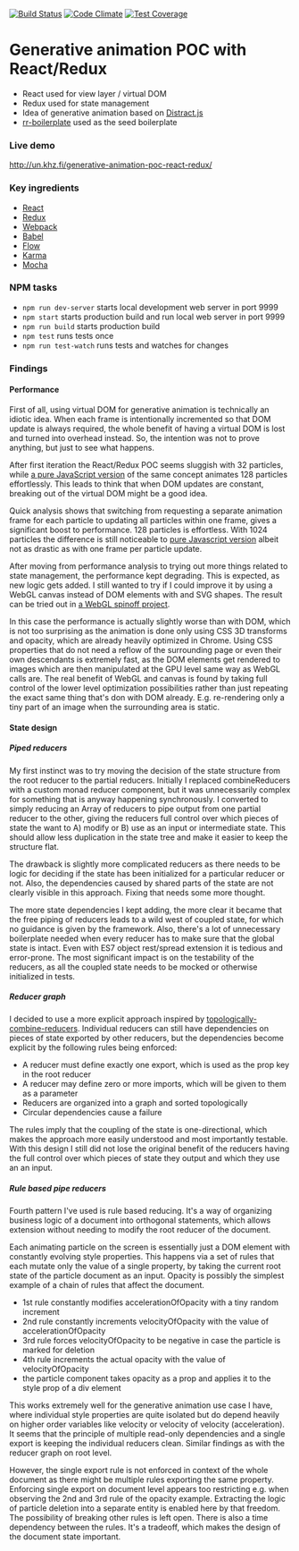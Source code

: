 [![Build Status](https://travis-ci.org/unkhz/generative-animation-poc-react-redux.svg?branch=master)](https://travis-ci.org/unkhz/generative-animation-poc-react-redux)
[![Code Climate](https://codeclimate.com/github/unkhz/generative-animation-poc-react-redux/badges/gpa.svg)](https://codeclimate.com/github/unkhz/generative-animation-poc-react-redux)
[![Test Coverage](https://codeclimate.com/github/unkhz/generative-animation-poc-react-redux/badges/coverage.svg)](https://codeclimate.com/github/unkhz/generative-animation-poc-react-redux/coverage)

# Generative animation POC with React/Redux

  * React used for view layer / virtual DOM
  * Redux used for state management
  * Idea of generative animation based on [Distract.js](https://github.com/unkhz/Distract.js)
  * [rr-boilerplate](https://github.com/a-tarasyuk/rr-boilerplate.git) used as the seed boilerplate

### Live demo

http://un.khz.fi/generative-animation-poc-react-redux/

### Key ingredients

  * [React](https://facebook.github.io/react)
  * [Redux](https://github.com/rackt/redux)
  * [Webpack](https://webpack.github.io)
  * [Babel](https://babeljs.io)
  * [Flow](http://flowtype.org/)
  * [Karma](https://karma-runner.github.io/)
  * [Mocha](https://mochajs.org/)

### NPM tasks

- `npm run dev-server` starts local development web server in port 9999
- `npm start` starts production build and run local web server in port 9999
- `npm run build` starts production build
- `npm test` runs tests once
- `npm run test-watch` runs tests and watches for changes

### Findings

#### Performance

First of all, using virtual DOM for generative animation is technically an
idiotic idea. When each frame is intentionally incremented so that DOM update is
always required, the whole benefit of having a virtual DOM is lost and turned
into overhead instead. So, the intention was not to prove anything, but just to
see what happens.

After first iteration the React/Redux POC seems sluggish with 32 particles,
while [a pure JavaScript version](https://embed.plnkr.co/773Cms/) of the same
concept animates 128 particles effortlessly. This leads to think that when DOM
updates are constant, breaking out of the virtual DOM might be a good idea.

Quick analysis shows that switching from requesting a separate animation frame
for each particle to updating all particles within one frame, gives a
significant boost to performance. 128 particles is effortless. With 1024
particles the difference is still noticeable to [pure Javascript
version](https://embed.plnkr.co/cR14fu/) albeit not as drastic as with one frame
per particle update.

After moving from performance analysis to trying out more things related to
state management, the performance kept degrading. This is expected, as new logic
gets added. I still wanted to try if I could improve it by using a WebGL canvas
instead of DOM elements with and SVG shapes. The result can be tried out in [a
WebGL spinoff
project](https://github.com/unkhz/generative-animation-poc-react-redux-threejs).

In this case the performance is actually slightly worse than with DOM, which is
not too surprising as the animation is done only using CSS 3D transforms and
opacity, which are already heavily optimized in Chrome. Using CSS properties
that do not need a reflow of the surrounding page or even their own descendants
is extremely fast, as the DOM elements get rendered to images which are then
manipulated at the GPU level same way as WebGL calls are. The real benefit of
WebGL and canvas is found by taking full control of the lower level optimization
possibilities rather than just repeating the exact same thing that's don with DOM
already. E.g. re-rendering only a tiny part of an image when the surrounding
area is static.

#### State design

##### Piped reducers

My first instinct was to try moving the decision of the state structure from
the root reducer to the partial reducers. Initially I replaced combineReducers
with a custom  monad reducer component, but it was unnecessarily complex for
something that is anyway happening synchronously. I converted to simply reducing
an Array of reducers to pipe output from one partial reducer to the other,
giving the reducers full control over which pieces of state the want to A)
modify or B) use as an input or intermediate state. This should allow less
duplication in the state tree and make it easier to keep the structure flat.

The drawback is slightly more complicated reducers as there needs to be logic
for deciding if the state has been initialized for a particular reducer or not.
Also, the dependencies caused by shared parts of the state are not clearly
visible in this approach. Fixing that needs some more thought.

The more state dependencies I kept adding, the more clear it became that the
free piping of reducers leads to a wild west of coupled state, for which no
guidance is given by the framework. Also, there's a lot of unnecessary
boilerplate needed when every reducer has to make sure that the global state is
intact. Even with ES7 object rest/spread extension it is tedious and
error-prone. The most significant impact is on the testability of the reducers,
as all the coupled state needs to be mocked or otherwise initialized in tests.

##### Reducer graph

I decided to use a more explicit approach inspired by [topologically-combine-reducers](https://github.com/KodersLab/topologically-combine-reducers).
Individual reducers can still have dependencies on pieces of state exported by
other reducers, but the dependencies become explicit by the following rules being
enforced:

  * A reducer must define exactly one export, which is used as the prop key in the root reducer
  * A reducer may define zero or more imports, which will be given to them as a parameter
  * Reducers are organized into a graph and sorted topologically
  * Circular dependencies cause a failure

The rules imply that the coupling of the state is one-directional, which makes
the approach more easily understood and most importantly testable. With this
design I still did not lose the original benefit of the reducers having the full
control over which pieces of state they output and which they use an an input.

##### Rule based pipe reducers

Fourth pattern I've used is rule based reducing. It's a way of organizing
business logic of a document into orthogonal statements, which allows extension
without needing to modify the root reducer of the document.

Each animating particle on the screen is essentially just a DOM element with
constantly evolving style properties. This happens via a set of rules that each
mutate only the value of a single property, by taking the current root state of
the particle document as an input. Opacity is possibly the simplest example of a
chain of rules that affect the document.

  * 1st rule constantly modifies accelerationOfOpacity with a tiny random increment
  * 2nd rule constantly increments velocityOfOpacity with the value of accelerationOfOpacity
  * 3rd rule forces velocityOfOpacity to be negative in case the particle is marked for deletion
  * 4th rule increments the actual opacity with the value of velocityOfOpacity
  * the particle component takes opacity as a prop and applies it to the style prop of a div element

This works extremely well for the generative animation use case I have, where
individual style properties are quite isolated but do depend heavily on higher
order variables like velocity or velocity of velocity (acceleration). It seems
that the principle of multiple read-only dependencies and a single export is
keeping the individual reducers clean. Similar findings as with the reducer
graph on root level.

However, the single export rule is not enforced in context of the whole document
as there might be multiple rules exporting the same property. Enforcing single
export on document level appears too restricting e.g. when observing the 2nd and
3rd rule of the opacity example. Extracting the logic of particle deletion into
a separate entity is enabled here by that freedom. The possibility of breaking
other rules is left open. There is also a time dependency between the rules.
It's a tradeoff, which makes the design of the document state important.
